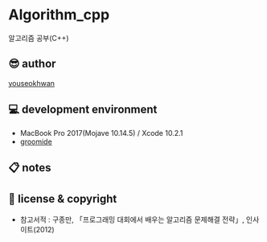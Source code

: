 # Algorithm_cpp

알고리즘 공부(C++)

## 😎 author

[youseokhwan](https://github.com/youseokhwan)

## 💻 development environment

- MacBook Pro 2017(Mojave 10.14.5) / Xcode 10.2.1
- [groomide](https://ide.goorm.io/)

## 📋 notes


## 🔑 license & copyright

- 참고서적 : 구종만, 「프로그래밍 대회에서 배우는 알고리즘 문제해결 전략」, 인사이트(2012)
